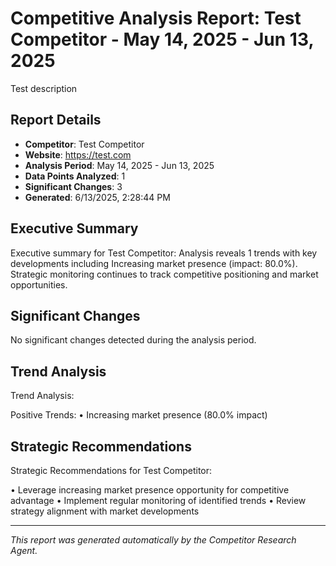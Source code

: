 # Competitive Analysis Report: Test Competitor - May 14, 2025 - Jun 13, 2025

Test description

## Report Details

- **Competitor**: Test Competitor
- **Website**: https://test.com
- **Analysis Period**: May 14, 2025 - Jun 13, 2025
- **Data Points Analyzed**: 1
- **Significant Changes**: 3
- **Generated**: 6/13/2025, 2:28:44 PM

## Executive Summary

Executive summary for Test Competitor: Analysis reveals 1 trends with key developments including Increasing market presence (impact: 80.0%). Strategic monitoring continues to track competitive positioning and market opportunities.

## Significant Changes

No significant changes detected during the analysis period.

## Trend Analysis

Trend Analysis:

Positive Trends:
• Increasing market presence (80.0% impact)

## Strategic Recommendations

Strategic Recommendations for Test Competitor:

• Leverage increasing market presence opportunity for competitive advantage
• Implement regular monitoring of identified trends
• Review strategy alignment with market developments

---

*This report was generated automatically by the Competitor Research Agent.*
